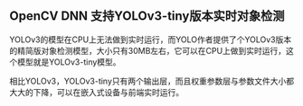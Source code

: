## OpenCV DNN 支持YOLOv3-tiny版本实时对象检测


YOLOv3的模型在CPU上无法做到实时运行，而YOLO作者提供了个YOLOv3版本的精简版对象检测模型，大小只有30MB左右，它可以在CPU上做到实时运行，这个模型就是YOLOv3-tiny模型。

相比YOLOv3，YOLOv3-tiny只有两个输出层，而且权重参数层与参数文件大小都大大的下降，可以在嵌入式设备与前端实时运行。
